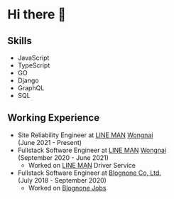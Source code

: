 # Hi there 👋

## Skills

- JavaScript
- TypeScript
- GO
- Django
- GraphQL
- SQL

## Working Experience

- Site Reliability Engineer at [LINE MAN](https://lineman.line.me/) [Wongnai](https://wongnai.com/)  
  (June 2021 - Present)
- Fullstack Software Engineer at [LINE MAN](https://lineman.line.me/) [Wongnai](https://wongnai.com/)  
  (September 2020 - June 2021)
  - Worked on [LINE MAN](https://lineman.line.me/) Driver Service
- Fullstack Software Engineer at [Blognone Co, Ltd.](https://www.blognone.com/)  
  (July 2018 - September 2020)
  - Worked on [Blognone Jobs](https://jobs.blognone.com/)
